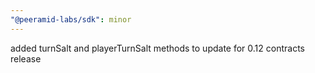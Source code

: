 ```yaml
---
"@peeramid-labs/sdk": minor
---
```


added turnSalt and playerTurnSalt methods to update for 0.12 contracts release
